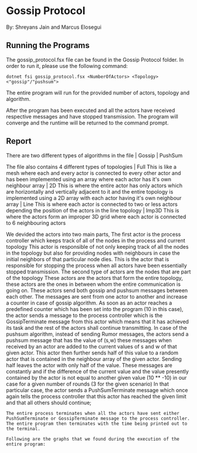 # Gossip Protocol

By: Shreyans Jain and Marcus Elosegui 

## Running the Programs

The gossip_protocol.fsx file can be found in the Gossip Protocol folder. In order to run it, please use the following command:

    dotnet fsi gossip_protocol.fsx <NumberOfActors> <Topology> <"gossip"/"pushsum">

The entire program will run for the provided number of actors, topology and algorithm.

After the program has been executed and all the actors have received respective messages and have stopped transmission. The program will converge and the runtime will be returned to the command prompt.


## Report

There are two different types of algorithms in the file
    | Gossip
    | PushSum

The file also contains 4 different types of topologies
    | Full
        This is like a mesh where each and every actor is connected to every other actor and has been implemented using an array where each actor has it's own neighbour array 
    | 2D
        This is where the entire actor has only actors which are horizontally and vertically adjacent to it and the entire topology is implemented using a 2D array with each actor having it's own neighbour array
    | Line
        This is where each actor is connected to two or less actors depending the position of the actors in the line topology
    | Imp3D
        This is where the actors form an improper 3D grid where each actor is connected to 6 neighbouring actors



We devided the actors into two main parts,
    The first actor is the process controller which keeps track of all of the nodes in the process and current topology
        This actor is responsible of not only keeping track of all the nodes in the topology but also for providing nodes with neighbours in case the initial neighbors of that particular node dies. This is the actor that is responsible for stopping the process when all actors have been essentially stopped transmission.
    The second type of actors are the nodes that are part of the topology
        These actors are the actors that form the entire topology, these actors are the ones in between whom the entire communication is going on. These actors send both gossip and pushsum messages between each other. The messages are sent from one actor to another and increase a counter in case of gossip algorithm. As soon as an actor reaches a predefined counter which has been set into the program (10 in this case), the actor sends a message to the process controller which is the GossipTerminate message from this actor which means that it has achieved its task and the rest of the actors shall continue transmitting.
        In case of the pushsum algorithm, instead of sending Rumor messages, the actors send a pushsum message that has the value of (s,w) these messages when received by an actor are added to the current values of s and w of that given actor. This actor then further sends half of this value to a random actor that is contained in the neighbour array of the given actor. Sending half leaves the actor with only half of the value. These messages are constantly and if the difference of the current value and the value presently contained by the actor is not equal to another given value (10 ** -10) in our case for a given number of rounds (3 for the given scenario)
        In that particular case, the actor sends a PushSumTerminate message which once again tells the process controller that this actor has reached the given limit and that all others should continue;

    The entire process terminates when all the actors have sent either PushSumTerminate or GossipTerminate message to the process controller. The entire program then terminates with the time being printed out to the terminal.

    Following are the graphs that we found during the execution of the entire program:
